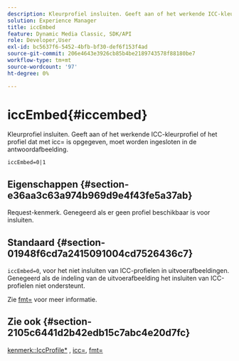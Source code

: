 ```yaml
---
description: Kleurprofiel insluiten. Geeft aan of het werkende ICC-kleurprofiel of het profiel dat met icc= is opgegeven, moet worden ingesloten in de antwoordafbeelding.
solution: Experience Manager
title: iccEmbed
feature: Dynamic Media Classic, SDK/API
role: Developer,User
exl-id: bc5637f6-5452-4bfb-bf30-def6f153f4ad
source-git-commit: 206e4643e3926cb85b4be2189743578f88180be7
workflow-type: tm+mt
source-wordcount: '97'
ht-degree: 0%

---
```


# iccEmbed{#iccembed}

Kleurprofiel insluiten. Geeft aan of het werkende ICC-kleurprofiel of het profiel dat met icc= is opgegeven, moet worden ingesloten in de antwoordafbeelding.

`iccEmbed=0|1`

## Eigenschappen {#section-e36aa3c63a974b969d9e4f43fe5a37ab}

Request-kenmerk. Genegeerd als er geen profiel beschikbaar is voor insluiten.

## Standaard {#section-01948f6cd7a2415091004cd7526436c7}

`iccEmbed=0`, voor het niet insluiten van ICC-profielen in uitvoerafbeeldingen. Genegeerd als de indeling van de uitvoerafbeelding het insluiten van ICC-profielen niet ondersteunt.

Zie [fmt=](../../../../../is-api/http-ref/image-serving-api-ref/c-http-protocol-reference/c-command-reference/r-is-http-fmt.md#reference-cdf10043423b45ba9fe15157fb3ae37a) voor meer informatie.

## Zie ook {#section-2105c6441d2b42edb15c7abc4e20d7fc}

[kenmerk::IccProfile*](../../../../../is-api/image-catalog/image-serving-api-ref/c-image-catalog-reference/c-icc-profile-map-reference/c-icc-profile-map-reference.md#concept-57b9148ce55249cd825cb7ee19ed057c) ,  [icc=](../../../../../is-api/http-ref/image-serving-api-ref/c-http-protocol-reference/c-command-reference/r-icc.md#reference-182b5679e21e4df3b4d330535a5a7517),  [fmt=](../../../../../is-api/http-ref/image-serving-api-ref/c-http-protocol-reference/c-command-reference/r-is-http-fmt.md#reference-cdf10043423b45ba9fe15157fb3ae37a)

